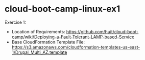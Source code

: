 cloud-boot-camp-linux-ex1
=========================

Exercise 1:

  - Location of Requirements:  https://github.com/huit/cloud-boot-camp/wiki/Deploying-a-Fault-Tolerant-LAMP-based-Service
  - Base CloudFormation Template File: https://s3.amazonaws.com/cloudformation-templates-us-east-1/Drupal_Multi_AZ.template




